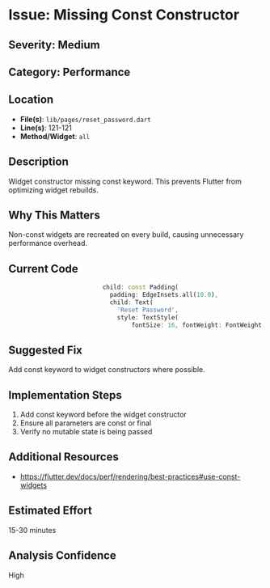 # Issue: Missing Const Constructor

## Severity: Medium

## Category: Performance

## Location
- **File(s)**: `lib/pages/reset_password.dart`
- **Line(s)**: 121-121
- **Method/Widget**: `all`

## Description
Widget constructor missing const keyword. This prevents Flutter from optimizing widget rebuilds.

## Why This Matters
Non-const widgets are recreated on every build, causing unnecessary performance overhead.

## Current Code
```dart
                          child: const Padding(
                            padding: EdgeInsets.all(10.0),
                            child: Text(
                              'Reset Password',
                              style: TextStyle(
                                  fontSize: 16, fontWeight: FontWeight.bold, color: Colors.black),
```

## Suggested Fix
Add const keyword to widget constructors where possible.

## Implementation Steps
1. Add const keyword before the widget constructor
2. Ensure all parameters are const or final
3. Verify no mutable state is being passed

## Additional Resources
- https://flutter.dev/docs/perf/rendering/best-practices#use-const-widgets

## Estimated Effort
15-30 minutes

## Analysis Confidence
High

